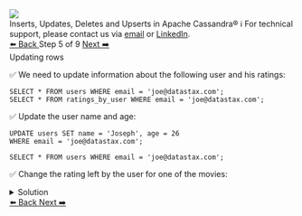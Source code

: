 <!-- TOP -->
<div class="top">
  <img class="scenario-academy-logo" src="https://datastax-academy.github.io/katapod-shared-assets/images/ds-academy-2023.svg" />
  <div class="scenario-title-section">
    <span class="scenario-title">Inserts, Updates, Deletes and Upserts in Apache Cassandra®</span>
    <span class="scenario-subtitle">ℹ️ For technical support, please contact us via <a href="mailto:aleksandr.volochnev@datastax.com">email</a> or <a href="https://dtsx.io/aleks">LinkedIn</a>.</span>
  </div>
</div>

<!-- NAVIGATION -->
<div id="navigation-top" class="navigation-top">
 <a href='command:katapod.loadPage?[{"step":"step4-cassandra"}]'
   class="btn btn-dark navigation-top-left">⬅️ Back
 </a>
<span class="step-count"> Step 5 of 9</span>
 <a href='command:katapod.loadPage?[{"step":"step6-cassandra"}]'
    class="btn btn-dark navigation-top-right">Next ➡️
  </a>
</div>

<!-- CONTENT -->

<div class="step-title">Updating rows</div>

✅ We need to update information about the following user and his ratings:
```
SELECT * FROM users WHERE email = 'joe@datastax.com';
SELECT * FROM ratings_by_user WHERE email = 'joe@datastax.com';
```

✅ Update the user name and age:
```
UPDATE users SET name = 'Joseph', age = 26
WHERE email = 'joe@datastax.com';

SELECT * FROM users WHERE email = 'joe@datastax.com';
```

✅ Change the rating left by the user for one of the movies:
<details>
  <summary>Solution</summary>

```
UPDATE ratings_by_user SET rating = 3 
WHERE email = 'joe@datastax.com'
  AND title = 'Alice in Wonderland'
  AND year  = 2010;

SELECT * FROM ratings_by_user WHERE email = 'joe@datastax.com';
```

</details>

<!-- NAVIGATION -->
<div id="navigation-bottom" class="navigation-bottom">
 <a href='command:katapod.loadPage?[{"step":"step4-cassandra"}]'
   class="btn btn-dark navigation-bottom-left">⬅️ Back
 </a>
 <a href='command:katapod.loadPage?[{"step":"step6-cassandra"}]'
    class="btn btn-dark navigation-bottom-right">Next ➡️
  </a>
</div>

